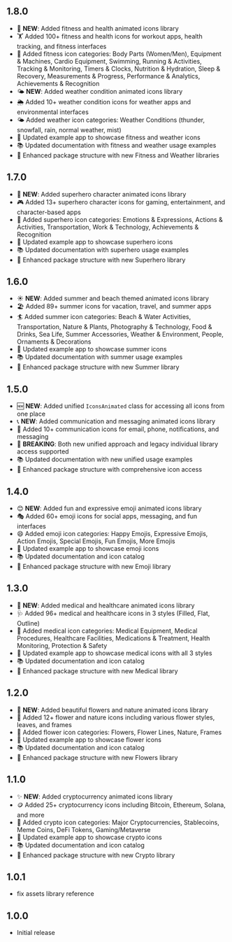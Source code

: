 ## 1.8.0

- 💪 **NEW**: Added fitness and health animated icons library
- 🏋️ Added 100+ fitness and health icons for workout apps, health tracking, and fitness interfaces
- 💪 Added fitness icon categories: Body Parts (Women/Men), Equipment & Machines, Cardio Equipment, Swimming, Running & Activities, Tracking & Monitoring, Timers & Clocks, Nutrition & Hydration, Sleep & Recovery, Measurements & Progress, Performance & Analytics, Achievements & Recognition
- 🌤️ **NEW**: Added weather condition animated icons library
- 🌦️ Added 10+ weather condition icons for weather apps and environmental interfaces
- 🌤️ Added weather icon categories: Weather Conditions (thunder, snowfall, rain, normal weather, mist)
- 🎨 Updated example app to showcase fitness and weather icons
- 📚 Updated documentation with fitness and weather usage examples
- 🔧 Enhanced package structure with new Fitness and Weather libraries

## 1.7.0

- 🦸 **NEW**: Added superhero character animated icons library
- 🎮 Added 13+ superhero character icons for gaming, entertainment, and character-based apps
- 🦸 Added superhero icon categories: Emotions & Expressions, Actions & Activities, Transportation, Work & Technology, Achievements & Recognition
- 🎨 Updated example app to showcase superhero icons
- 📚 Updated documentation with superhero usage examples
- 🔧 Enhanced package structure with new Superhero library

## 1.6.0

- ☀️ **NEW**: Added summer and beach themed animated icons library
- 🏖️ Added 89+ summer icons for vacation, travel, and summer apps
- 🏄 Added summer icon categories: Beach & Water Activities, Transportation, Nature & Plants, Photography & Technology, Food & Drinks, Sea Life, Summer Accessories, Weather & Environment, People, Ornaments & Decorations
- 🎨 Updated example app to showcase summer icons
- 📚 Updated documentation with summer usage examples
- 🔧 Enhanced package structure with new Summer library

## 1.5.0

- 🆕 **NEW**: Added unified `IconsAnimated` class for accessing all icons from one place
- 📞 **NEW**: Added communication and messaging animated icons library
- 📧 Added 10+ communication icons for email, phone, notifications, and messaging
- 🔄 **BREAKING**: Both new unified approach and legacy individual library access supported
- 📚 Updated documentation with new unified usage examples
- 🎨 Enhanced package structure with comprehensive icon access

## 1.4.0

- 😊 **NEW**: Added fun and expressive emoji animated icons library
- 🎭 Added 60+ emoji icons for social apps, messaging, and fun interfaces
- 😄 Added emoji icon categories: Happy Emojis, Expressive Emojis, Action Emojis, Special Emojis, Fun Emojis, More Emojis
- 🎨 Updated example app to showcase emoji icons
- 📚 Updated documentation and icon catalog
- 🔧 Enhanced package structure with new Emoji library

## 1.3.0

- 🏥 **NEW**: Added medical and healthcare animated icons library
- 🩺 Added 96+ medical and healthcare icons in 3 styles (Filled, Flat, Outline)
- 💊 Added medical icon categories: Medical Equipment, Medical Procedures, Healthcare Facilities, Medications & Treatment, Health Monitoring, Protection & Safety
- 🎨 Updated example app to showcase medical icons with all 3 styles
- 📚 Updated documentation and icon catalog
- 🔧 Enhanced package structure with new Medical library

## 1.2.0

- 🌸 **NEW**: Added beautiful flowers and nature animated icons library
- 🌺 Added 12+ flower and nature icons including various flower styles, leaves, and frames
- 🌿 Added flower icon categories: Flowers, Flower Lines, Nature, Frames
- 🎨 Updated example app to showcase flower icons
- 📚 Updated documentation and icon catalog
- 🔧 Enhanced package structure with new Flowers library

## 1.1.0

- ✨ **NEW**: Added cryptocurrency animated icons library
- 🪙 Added 25+ cryptocurrency icons including Bitcoin, Ethereum, Solana, and more
- 📱 Added crypto icon categories: Major Cryptocurrencies, Stablecoins, Meme Coins, DeFi Tokens, Gaming/Metaverse
- 🎨 Updated example app to showcase crypto icons
- 📚 Updated documentation and icon catalog
- 🔧 Enhanced package structure with new Crypto library

## 1.0.1

- fix assets library reference

## 1.0.0

- Initial release

